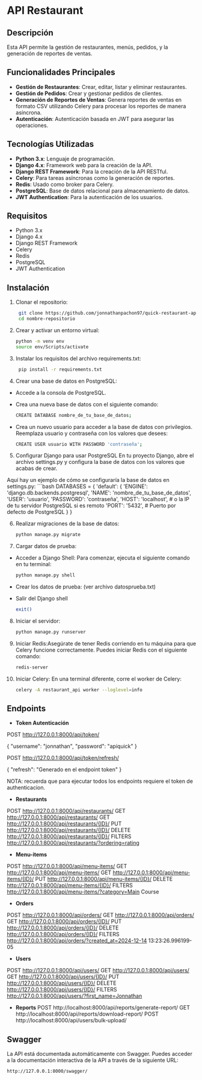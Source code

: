 # API Restaurant

## Descripción
Esta API permite la gestión de restaurantes, menús, pedidos, y la generación de reportes de ventas.

## Funcionalidades Principales
- **Gestión de Restaurantes**: Crear, editar, listar y eliminar restaurantes.
- **Gestión de Pedidos**: Crear y gestionar pedidos de clientes.
- **Generación de Reportes de Ventas**: Genera reportes de ventas en formato CSV utilizando Celery para procesar los reportes de manera asíncrona.
- **Autenticación**: Autenticación basada en JWT para asegurar las operaciones.
  
## Tecnologías Utilizadas
- **Python 3.x**: Lenguaje de programación.
- **Django 4.x**: Framework web para la creación de la API.
- **Django REST Framework**: Para la creación de la API RESTful.
- **Celery**: Para tareas asíncronas como la generación de reportes.
- **Redis**: Usado como broker para Celery.
- **PostgreSQL**: Base de datos relacional para almacenamiento de datos.
- **JWT Authentication**: Para la autenticación de los usuarios.

## Requisitos
- Python 3.x
- Django 4.x
- Django REST Framework
- Celery
- Redis
- PostgreSQL
- JWT Authentication

## Instalación
1. Clonar el repositorio:
   ```bash
    git clone https://github.com/jonnathanpachon97/quick-restaurant-api.git
    cd nombre-repositorio

2. Crear y activar un entorno virtual:
    ```bash
    python -m venv env
    source env/Scripts/activate

3. Instalar los requisitos del archivo requirements.txt:
   ```bash
    pip install -r requirements.txt

4. Crear una base de datos en PostgreSQL:

- Accede a la consola de PostgreSQL.

- Crea una nueva base de datos con el siguiente comando:
    ```bash
    CREATE DATABASE nombre_de_tu_base_de_datos;
    
- Crea un nuevo usuario para acceder a la base de datos con privilegios. Reemplaza usuario y contraseña con los valores que desees:
    ```bash
    CREATE USER usuario WITH PASSWORD 'contraseña';

5. Configurar Django para usar PostgreSQL
    En tu proyecto Django, abre el archivo settings.py y configura la base de datos con los valores que acabas de crear.

Aquí hay un ejemplo de cómo se configuraría la base de datos en settings.py:
    ```bash
    DATABASES = {
    'default': {
        'ENGINE': 'django.db.backends.postgresql',
        'NAME': 'nombre_de_tu_base_de_datos',
        'USER': 'usuario',
        'PASSWORD': 'contraseña',
        'HOST': 'localhost',  # o la IP de tu servidor PostgreSQL si es remoto
        'PORT': '5432',  # Puerto por defecto de PostgreSQL
    }
}

6. Realizar migraciones de la base de datos:
    ```bash
    python manage.py migrate

7. Cargar datos de prueba:

- Acceder a Django Shell:
Para comenzar, ejecuta el siguiente comando en tu terminal:
    ```bash
    python manage.py shell

- Crear los datos de prueba: (ver archivo datosprueba.txt)
    
- Salir del Django shell
    ```bash
    exit()

8. Iniciar el servidor:
    ```bash
    python manage.py runserver

9. Iniciar Redis:Asegúrate de tener Redis corriendo en tu máquina para que Celery funcione correctamente. Puedes iniciar Redis con el siguiente comando:
    ```bash
    redis-server

10. Iniciar Celery: En una terminal diferente, corre el worker de Celery:
    ```bash
    celery -A restaurant_api worker --loglevel=info

## Endpoints

- **Token Autenticación**

POST http://127.0.0.1:8000/api/token/

{
  "username": "jonnathan",
  "password": "apiquick"
}

POST http://127.0.0.1:8000/api/token/refresh/

{
    "refresh": "Generado en el endpoint token"
}

NOTA: recuerda que para ejecutar todos los endpoints requiere el token de authenticacion.

- **Restaurants**

POST http://127.0.0.1:8000/api/restaurants/
GET http://127.0.0.1:8000/api/restaurants/
GET http://127.0.0.1:8000/api/restaurants/{ID}/
PUT http://127.0.0.1:8000/api/restaurants/{ID}/
DELETE http://127.0.0.1:8000/api/restaurants/{ID}/
FILTERS http://127.0.0.1:8000/api/restaurants/?ordering=rating

- **Menu-items**

POST http://127.0.0.1:8000/api/menu-items/
GET http://127.0.0.1:8000/api/menu-items/
GET http://127.0.0.1:8000/api/menu-items/{ID}/
PUT http://127.0.0.1:8000/api/menu-items/{ID}/
DELETE http://127.0.0.1:8000/api/menu-items/{ID}/
FILTERS http://127.0.0.1:8000/api/menu-items/?category=Main Course

- **Orders**

POST http://127.0.0.1:8000/api/orders/
GET http://127.0.0.1:8000/api/orders/
GET http://127.0.0.1:8000/api/orders/{ID}/
PUT http://127.0.0.1:8000/api/orders/{ID}/
DELETE http://127.0.0.1:8000/api/orders/{ID}/
FILTERS http://127.0.0.1:8000/api/orders/?created_at=2024-12-14 13:23:26.996199-05

- **Users**

POST http://127.0.0.1:8000/api/users/
GET http://127.0.0.1:8000/api/users/
GET http://127.0.0.1:8000/api/users/{ID}/
PUT http://127.0.0.1:8000/api/users/{ID}/
DELETE http://127.0.0.1:8000/api/users/{ID}/
FILTERS http://127.0.0.1:8000/api/users/?first_name=Jonnathan

- **Reports**
POST http://localhost:8000/api/reports/generate-report/
GET http://localhost:8000/api/reports/download-report/
POST http://localhost:8000/api/users/bulk-upload/


## Swagger
La API está documentada automáticamente con Swagger. Puedes acceder a la documentación interactiva de la API a través de la siguiente URL:

    http://127.0.0.1:8000/swagger/

